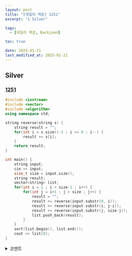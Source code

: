 ```yaml
---
layout: post
title: "[데일리 백준] 1251"
excerpt: "1 Silver"

tags:
  - [데일리 백준, Backjoon]

toc: true

date: 2025-01-21
last_modified_at: 2025-01-21
---
```

## Silver
### [1251][def]

```c++
#include <iostream>
#include <vector>
#include <algorithm>
using namespace std;

string reverse(string s) {
    string result = "";
    for(int i = s.size()-1 ; i >= 0 ; i--) {
        result += s[i];
    }
    return result;
}

int main() {
    string input;
    cin >> input;
    size_t size = input.size();
    string result;
    vector<string> list;
    for(int i = 1 ; i < size-1 ; i++) {
        for(int j = i+1 ; j < size ; j++) {
            result = "";
            result += reverse(input.substr(0, i));
            result += reverse(input.substr(i, j-i));
            result += reverse(input.substr(j, size-j));
            list.push_back(result);
        }
    }
    sort(list.begin(), list.end());
    cout << list[0];
}
```

<details>
<summary>코멘트</summary>
<div markdown="1">

- 문자열 날먹

</div>
</details>

[def]: https://www.acmicpc.net/problem/1251